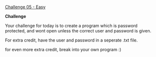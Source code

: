 [Challenge 05 - Easy](https://www.reddit.com/r/dailyprogrammer/comments/pnhyn/2122012_challenge_5_easy/)

**Challenge**

Your challenge for today is to create a program which is password protected, and wont open unless the correct user and password is given.

For extra credit, have the user and password in a seperate .txt file.

for even more extra credit, break into your own program :)
